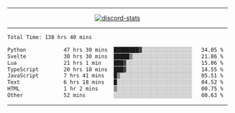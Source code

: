 <a href="https://www.github.com/ripavoid" target="_blank" rel="noreferrer">

-------

<div align='center'>
    <a href='https://discordapp.com/users/825178146797518881'>
        <img align='center' alt='discord-stats' src='https://api.discord-status.me/825178146797518881?nitro&boost=4&gradient=%231e0b1a%2C%23000000%2C%23000000%2C%23160316'></img>
    </a>
</div>

-------

<!--START_SECTION:waka-->

```txt
Total Time: 138 hrs 40 mins

Python            47 hrs 30 mins  ████████▓░░░░░░░░░░░░░░░░   34.05 %
Svelte            30 hrs 30 mins  █████▒░░░░░░░░░░░░░░░░░░░   21.86 %
Lua               21 hrs 1 min    ███▓░░░░░░░░░░░░░░░░░░░░░   15.06 %
TypeScript        20 hrs 18 mins  ███▓░░░░░░░░░░░░░░░░░░░░░   14.55 %
JavaScript        7 hrs 41 mins   █▒░░░░░░░░░░░░░░░░░░░░░░░   05.51 %
Text              6 hrs 18 mins   █░░░░░░░░░░░░░░░░░░░░░░░░   04.52 %
HTML              1 hr 2 mins     ▒░░░░░░░░░░░░░░░░░░░░░░░░   00.75 %
Other             52 mins         ░░░░░░░░░░░░░░░░░░░░░░░░░   00.63 %
```

<!--END_SECTION:waka-->

-------
